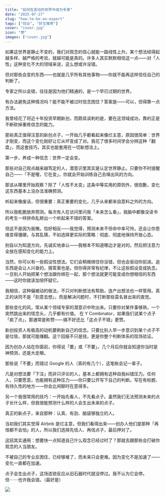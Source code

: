 ```yaml
---
title: "如何在变动的世界中成为专家"
date: "2025-07-27"
slug: "how-to-be-an-expert"
tags: ["创业", "好文推荐"]
cover: "cover.jpg"
icon: "😎"
images: ["cover.jpg"]
---
```

如果这世界是静止不变的，我们对观念的信心就能一路线性上升。某个想法经得起越多样、越严格的考验，就越可能是真的。许多人其实默默相信这一点——对「人性」这种变化不大的领域来说，这么想或许没错。



但对那些会变的东西——也就是几乎所有其他事物——你就不能再这样信任自己的判断了。



专家之所以会错，往往是因为他们精通的，是一个早已过期的世界。



有办法避免这种情况吗？能不能不被过时信念困住？答案是——可以，但得靠一点方法。



我曾经花了将近十年投资早期新创，而颇具讽刺的是，要在这领域成功，靠的正是不断砍掉重练信念的能力。



那些真正值得注意的新创点子，一开始几乎都看起来像烂主意，原因很简单：世界才刚变，而这个变化刚好让它从坏变成了对。我花了很多时间学会分辨这种「翻盘」，而这套技巧，其实也能套用在一切新想法上。



第一步，养成一种信念：世界一定会变。



那些对自己观点越来越笃定的人，潜意识里其实是认定世界静止。只要你不时提醒自己——「不是喔，它在变」，你就会开始训练自己去嗅出风的方向。



那该从哪里开始观察？除了「人性不太变」这条中等实用的原则外，很抱歉，变化这东西基本上没办法准确预测。



听起来像废话，但很重要：真正重要的变化，几乎从来都来自意料之外的方向。



所以我乾脆放弃预测。每次有人在访问里问我「未来怎么看」，我脑中都像没读书的考生一样拼命乱掰出一个听起来不错的答案。



但这不是因为我懒。恰好相反——我觉得，预测未来不但命中率可怜，还会让你思维变得僵硬。与其乱猜，不如选择更实际的策略：彻底、彻底地保持开放心态。



别自以为知道方向，先诚实地承认——我根本不知道哪边才是对的。然后把注意力全放在感知变化的能力上。



当然，你可以有一些假设性想法。它们会稍微绑住你没错，但也会驱动你前进。追东西是会让人兴奋的，猜答案也是。但你得非常有纪律，不让这些假设变成执念。
一旦别人开始把某个想法跟你绑在一起，那个想法就更可能变成你想相信的东西——这时你就该加倍怀疑它。



我相信，这种偏被动的做法，不只对判断想法有帮助，连产出想法也一样管用。真正的诀窍不是「刻意去想」，而是解决问题时，不打断那些莫名冒出来的直觉。



那些变化的风，常从某个领域专家的潜意识中吹出来。只要你对某件事够熟，一个突然跳出来的怪念头，几乎都有价值。
在 Y Combinator，如果我们说某个点子「疯了点」，那通常是称赞——搞不好还比「这点子不错」更赞。



新创投资人有极高的动机要刷新自己的信念。只要比别人早一步意识到某个点子不是垃圾，那就可能赚翻。这个回报不只是钱，更是你整个判断体系的现场验证。



因为创办人站在你面前，你得说「要」或「不要」，几个月后你就会知道你当时是神预测，还是大走眼。



那些说「不要」而错过 Google 的人（真的有几个），这笔帐会记一辈子。



凡是对想法要「下注」而非只评论的人，基本上都拥有这种自我纠错压力。任何人，只要愿意，也能拥有这种压力——你只要公开写下自己的判断。写在有标题、有持久性的地方——你会比闲聊时在意得多。



另一个我很常用的技巧：一开始先看人，不先看点子。虽然我们无法预测未来的点子长什么样，但我很能预测什么样的人会生出未来的点子。



真正的新点子，来自那种：认真、有劲、脑袋够独立的人。



当初我们其实觉得 Airbnb 是烂主意，但我们看得出来——创办人他们是那种「再怪都不会怕」的人，所以我们选择先信人、再信点子，最后押对了。



这招其实通用：想要快一点知道自己什么观念已经过时了？那就去跟那些会打破你观念的人当朋友。



不被自己的专业反困住，已经够难了，而未来只会更难。因为变化不是加速了——变化一直都在加速。



点子会生出点子，这场连锁反应从旧石器时代就没停过。我不认为它会停。
但⋯⋯也许我会错。（最好是）




![](https://prod-files-secure.s3.us-west-2.amazonaws.com/112d0858-5090-4d34-a606-b75eb8d65fd2/46476355-9cf3-4e99-9b7a-3531bc426380/1000202064.png?X-Amz-Algorithm=AWS4-HMAC-SHA256&X-Amz-Content-Sha256=UNSIGNED-PAYLOAD&X-Amz-Credential=ASIAZI2LB4667Q7Y2BWU%2F20250812%2Fus-west-2%2Fs3%2Faws4_request&X-Amz-Date=20250812T204947Z&X-Amz-Expires=3600&X-Amz-Security-Token=IQoJb3JpZ2luX2VjENX%2F%2F%2F%2F%2F%2F%2F%2F%2F%2FwEaCXVzLXdlc3QtMiJGMEQCIFaQ3ak57QDptfGo6CDqfsr3%2BMKaRUjEWxWznuwy6WK8AiA08eTuYQROqMDl5GFqb4IZXRp3wlgb9tGinwJRXZ2F1Sr%2FAwgeEAAaDDYzNzQyMzE4MzgwNSIMHyxEvOUo23AKvyPMKtwDUyOeWrLOXeHVDYaTGA09RJPm%2Fz6ZsizHtufVNbPx7z%2BL76dSvhjFAsUuANo1Ioovwe7R%2F3I8yrCYGYpBD2md3E%2BpxSGCAUHUITC%2B6sWMeaRk37kpZL2Ao6OS152q5wQNv5l5Wv4YHmC4krjssE4VI9lgWWMDSr4N%2BmwoB9qSk0C31%2BdoNWc89KjuONcd7F9x0ar%2BDKk8BZCu5DMmoiBtI%2BQ%2BLqGreaOFqr%2BCgdMluQ7dyYCuuMYwLfyoHD5RW6q1qFhAdFWuGbOUk6dGD7qyis%2BNmEcaW%2Fh97t8jpF9RMnLdI5MDk%2Bc9MPYxHlW3pZZ%2FvT35BEqTpKjRwDY2ZkgiObLgAU5xnY%2B91en4yFJLltbXwL8Ps1n8OTeoerrKUDq9hd3W38fTJvfT4V44%2BbDuG%2FW0cgqviqwnrhSHoMNfefbOafOk32rTbvw2KHTTb5ySUMMCIUmxpYHc3V2XF%2FPa7On3VC1OU%2Bk8LEjO8XHky8Es8s4VUbg96yxm8j%2BhP%2BDqIEtddeHuISelq1gnVOskgO3zMFSw1V%2BNoRczYNt6ozCYlTY%2BvF5kARAR3rmEuABTWZL0Hb3aWeeMCLxvwZkWDjqBETj%2FFOzeg%2BsgPdwq75oSZqKHSyyL9E%2FguUcwzcruxAY6pgEQRzQZm1mw3s2Ba%2B%2BYrEJXqIkSM65HWqbUlY743pNfbWFl%2BvpgWVyyFeqbBka70GUHSOPNipCKjugeuUR9hrMKT30xTLaIzSLQvJJymMqppccTat43G47uBjCFMny8DcY%2Fb3TMgNiFiy%2BD49Ja9qd0ttE9Sl1zP0%2FTwvMefkFiM%2FibpR%2BJpZOS5EJZsblhcPfJhD7%2FNYqi%2F6sGjeQqBBs2vh6l1iuK&X-Amz-Signature=d91b9e84a4da2fa0cd672e54b84e537ebab4826c4ac9e0761ad6d395da15be15&X-Amz-SignedHeaders=host&x-amz-checksum-mode=ENABLED&x-id=GetObject)

